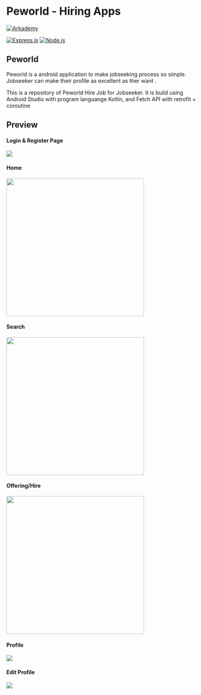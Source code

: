 # Peworld - Hiring Apps 

[![Arkademy](https://www.metranet.co.id/wp-content/uploads/2019/08/arkademy.png)](https://https://www.arkademy.com/)

[![Express.js](https://camo.githubusercontent.com/7cbc9dc51685ae8974c974e1a1f0f137ddc77caa/68747470733a2f2f696d672e736869656c64732e696f2f62616467652f457870726573732e6a732d342e782d6f72616e67652e7376673f7374796c653d726f756e6465642d737175617265)](https://expressjs.com/en/starter/installing.html) [![Node.js](https://camo.githubusercontent.com/e7f50cd316f69b3eb3d6b8796af1e894f1066493/68747470733a2f2f696d672e736869656c64732e696f2f62616467652f4e6f64652e6a732d762e31322e31332d677265656e2e7376673f7374796c653d726f756e6465642d737175617265)](https://nodejs.org/)


## Peworld
Peworld is a android application to make jobseeking process so simple. Jobseeker can make their profile as excellent as ther want .

This is a repository of Peworld Hire Job for Jobseeker. It is build using Android Studio with program languange Kotlin, and Fetch API with retrofit + coroutine

## Preview
#### Login & Register Page
<img src="Screenshot/Logres.png">



#### Home 
<img src="Screenshot/Home.jpg" width="360">



#### Search
<img src="Screenshot/search.jpg"  width="360">



#### Offering/Hire
<img src="Screenshot/offering_hire.jpg" width="360">



#### Profile
<img src="Screenshot/Profile.png">



#### Edit Profile
<img src="Screenshot/EditProfile.png">
